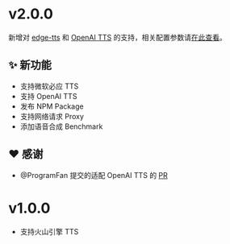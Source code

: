 # v2.0.0

新增对 [edge-tts](https://github.com/rany2/edge-tts) 和 [OpenAI TTS](https://platform.openai.com/docs/guides/text-to-speech) 的支持，相关配置参数请[在此查看](https://github.com/idootop/mi-gpt-tts/blob/main/docs/settings.md)。

## ✨ 新功能

- 支持微软必应 TTS
- 支持 OpenAI TTS
- 发布 NPM Package
- 支持网络请求 Proxy
- 添加语音合成 Benchmark

## ❤️ 感谢

- @ProgramFan 提交的适配 OpenAI TTS 的 [PR](https://github.com/idootop/mi-gpt-tts/pull/5)

# v1.0.0

- 支持火山引擎 TTS
